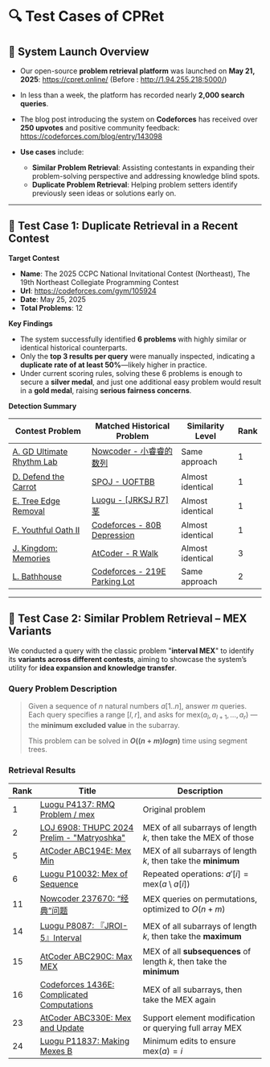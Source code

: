 
# 🔍 Test Cases of CPRet

## 📌 System Launch Overview

* Our open-source **problem retrieval platform** was launched on **May 21, 2025**: https://cpret.online/ (Before : http://1.94.255.218:5000/)
* In less than a week, the platform has recorded nearly **2,000 search queries**.
* The blog post introducing the system on **Codeforces** has received over **250 upvotes** and positive community feedback: https://codeforces.com/blog/entry/143098
* **Use cases** include:

  * **Similar Problem Retrieval**: Assisting contestants in expanding their problem-solving perspective and addressing knowledge blind spots.
  * **Duplicate Problem Retrieval**: Helping problem setters identify previously seen ideas or solutions early on.

---

## 🧪 Test Case 1: Duplicate Retrieval in a Recent Contest

**Target Contest**

* **Name**: The 2025 CCPC National Invitational Contest (Northeast), The 19th Northeast Collegiate Programming Contest
* **Url**: https://codeforces.com/gym/105924
* **Date**: May 25, 2025
* **Total Problems**: 12

**Key Findings**

* The system successfully identified **6 problems** with highly similar or identical historical counterparts.
* Only the **top 3 results per query** were manually inspected, indicating a **duplicate rate of at least 50%**—likely higher in practice.
* Under current scoring rules, solving these 6 problems is enough to secure a **silver medal**, and just one additional easy problem would result in a **gold medal**, raising **serious fairness concerns**.

**Detection Summary**

| Contest Problem                                                          | Matched Historical Problem                                                       | Similarity Level | Rank |
| ------------------------------------------------------------------------ | -------------------------------------------------------------------------------- | ---------------- | ---- |
| [A. GD Ultimate Rhythm Lab](https://codeforces.com/gym/105924/problem/A) | [Nowcoder - 小睿睿的数列](https://ac.nowcoder.com/acm/problem/24479)                   | Same approach    | 1    |
| [D. Defend the Carrot](https://codeforces.com/gym/105924/problem/D)      | [SPOJ - UOFTBB](https://www.spoj.com/problems/UOFTBB/)                           | Almost identical | 1    |
| [E. Tree Edge Removal](https://codeforces.com/gym/105924/problem/E)      | [Luogu - \[JRKSJ R7\] 茎](https://www.luogu.com.cn/problem/P8935)                 | Almost identical | 1    |
| [F. Youthful Oath II](https://codeforces.com/gym/105924/problem/F)       | [Codeforces - 80B Depression](https://codeforces.com/problemset/problem/80/B)    | Almost identical | 1    |
| [J. Kingdom: Memories](https://codeforces.com/gym/105924/problem/J)      | [AtCoder - R Walk](https://atcoder.jp/contests/dp/tasks/dp_r)                    | Almost identical | 3    |
| [L. Bathhouse](https://codeforces.com/gym/105924/problem/L)              | [Codeforces - 219E Parking Lot](https://codeforces.com/problemset/problem/219/E) | Same approach    | 2    |

---

## 🧪 Test Case 2: Similar Problem Retrieval – MEX Variants

We conducted a query with the classic problem "**interval MEX**" to identify its **variants across different contests**, aiming to showcase the system’s utility for **idea expansion and knowledge transfer**.

### Query Problem Description

> Given a sequence of $n$ natural numbers $a[1..n]$, answer $m$ queries.
> Each query specifies a range $[l, r]$, and asks for $\mathrm{mex}({a_l, a_{l+1}, \dots, a_r})$ —
> the **minimum excluded value** in the subarray.
>
> This problem can be solved in **$O((n + m) log n)$** time using segment trees.

### Retrieval Results

| Rank | Title                                                                                          | Description                                                            |
| ---- | ---------------------------------------------------------------------------------------------- | ---------------------------------------------------------------------- |
| 1    | [Luogu P4137: RMQ Problem / mex](https://www.luogu.com.cn/problem/P4137)                       | Original problem                                                       |
| 2    | [LOJ 6908: THUPC 2024 Prelim - "Matryoshka"](https://loj.ac/p/6908)                            | MEX of all subarrays of length $k$, then take the MEX of those       |
| 5    | [AtCoder ABC194E: Mex Min](https://atcoder.jp/contests/abc194/tasks/abc194_e)                  | MEX of all subarrays of length $k$, then take the **minimum**        |
| 6    | [Luogu P10032: Mex of Sequence](https://www.luogu.com.cn/problem/P10032)                       | Repeated operations: $a'[i] = \mathrm{mex}(a \setminus a[i])$      |
| 11   | [Nowcoder 237670: “经典”问题](https://ac.nowcoder.com/acm/problem/237670)                          | MEX queries on permutations, optimized to $O(n + m)$                 |
| 14   | [Luogu P8087: 『JROI-5』Interval](https://www.luogu.com.cn/problem/P8087)                        | MEX of all subarrays of length $k$, then take the **maximum**        |
| 15   | [AtCoder ABC290C: Max MEX](https://atcoder.jp/contests/abc290/tasks/abc290_c)                  | MEX of all **subsequences** of length $k$, then take the **minimum** |
| 16   | [Codeforces 1436E: Complicated Computations](https://codeforces.com/problemset/problem/1436/E) | MEX of all subarrays, then take the MEX again                          |
| 23   | [AtCoder ABC330E: Mex and Update](https://atcoder.jp/contests/abc330/tasks/abc330_e)           | Support element modification or querying full array MEX                |
| 24   | [Luogu P11837: Making Mexes B](https://www.luogu.com.cn/problem/P11837)                        | Minimum edits to ensure $\mathrm{mex}(a) = i$                        |

